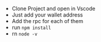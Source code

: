 - Clone Project and open in Vscode
- Just add your wallet address
- Add the rpc for each of them
- run `npm install `
- rn `node -v`
